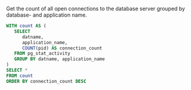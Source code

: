 Get the count of all open connections to the database server grouped by database- and application name.

```SQL
WITH count AS (
   SELECT
      datname,
      application_name,
      COUNT(pid) AS connection_count
   FROM pg_stat_activity
   GROUP BY datname, application_name
)
SELECT * 
FROM count
ORDER BY connection_count DESC
```